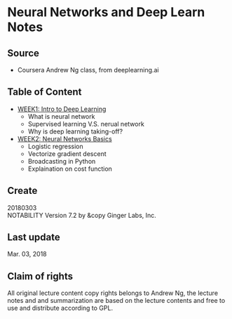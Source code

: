 # Neural Networks and Deep Learn Notes   
## Source  
- Coursera Andrew Ng class, from deeplearning.ai  
## Table of Content  
- [WEEK1: Intro to Deep Learning](https://github.com/SuperYuLu/Deep-Learning-Notes-Exercise/blob/master/AndrewNg_DeepLearning_Notes/WEEK1-Intro%20to%20Deep%20Learning.pdf)
  + What is neural network 
  + Supervised learning V.S. nerual network
  + Why is deep learning taking-off?
- [WEEK2: Neural Networks Basics](https://github.com/SuperYuLu/Deep-Learning-Notes-Exercise/blob/master/AndrewNg_DeepLearning_Notes/WEEK2-Neural%20Networks%20Basics.pdf)
  + Logistic regression
  + Vectorize gradient descent 
  + Broadcasting in Python 
  + Explaination on cost function 

## Create  
20180303  
NOTABILITY Version 7.2 by &copy Ginger Labs, Inc.  

## Last update  
Mar. 03, 2018   

## Claim of rights  
All original lecture content copy rights belongs to Andrew Ng, the lecture notes and and summarization are based on the lecture contents and free to use and distribute according to GPL.
